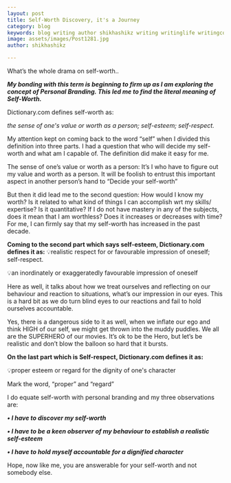 ```yaml
---
layout: post
title: Self-Worth Discovery, it's a Journey
category: blog
keywords: blog writing author shikhashikz writing writinglife writingcommunity dailyblogpost dailyblogpostchallenge happiness suffering life experiences 
image: assets/images/Post1281.jpg
author: shikhashikz

---
```


What’s the whole drama on self-worth..

***My bonding with this term is beginning to firm up as I am exploring the concept of Personal Branding. This led me to find the literal meaning of Self-Worth.***

Dictionary.com defines self-worth as:

*the sense of one's value or worth as a person; self-esteem; self-respect.*

My attention kept on coming back to the word “self” when I divided this definition into three parts. I had a question that who will decide my self-worth and what am I capable of. The definition did make it easy for me.

The sense of one’s value or worth as a person: It’s I who have to figure out my value and worth as a person. It will be foolish to entrust this important aspect in another person’s hand to “Decide your self-worth”

But then it did lead me to the second question: How would I know my worth? Is it related to what kind of things I can accomplish wrt my skills/ expertise? Is it quantitative? If I do not have mastery in any of the subjects, does it mean that I am worthless? Does it increases or decreases with time? For me, I can firmly say that my self-worth has increased in the past decade. 

**Coming to the second part which says self-esteem, Dictionary.com defines it as:**
💡realistic respect for or favourable impression of oneself; self-respect.

💡an inordinately or exaggeratedly favourable impression of oneself

Here as well, it talks about how we treat ourselves and reflecting on our behaviour and reaction to situations, what’s our impression in our eyes. This is a hard bit as we do turn blind eyes to our reactions and fail to hold ourselves accountable.

Yes, there is a dangerous side to it as well, when we inflate our ego and think HIGH of our self, we might get thrown into the muddy puddles. We all are the SUPERHERO of our movies. It’s ok to be the Hero, but let’s be realistic and don’t blow the balloon so hard that it bursts.

**On the last part which is Self-respect, Dictionary.com defines it as:**

💡proper esteem or regard for the dignity of one's character

Mark the word, “proper” and “regard” 

I do equate self-worth with personal branding and my three observations are:

***•	I have to discover my self-worth***

***•	I have to be a keen observer of my behaviour to establish a realistic self-esteem***

***•	I have to hold myself accountable for a dignified character***

Hope, now like me, you are answerable for your self-worth and not somebody else.

